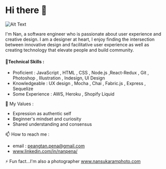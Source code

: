 # Hi there 👋

![Alt Text](https://i.imgur.com/2JnjHAl.gif)

I'm Nan, a software engineer who is passionate about user experience and creative design. I am a designer at heart, I enjoy finding the intersection between innovative design and facilitative user experience as well as creating technology that elevate people and build community. 


#### 🌱Technical Skills : 
* Proficient : JavaScript , HTML , CSS , Node.js ,React-Redux , Git , Photoshop , Illustration , Indesign, UI Design
* Knowledgeable : UX design , Mocha , Chai , Fabric.js , Express , Sequelize
* Some Experience : AWS, Heroku , Shopify Liquid

:tada: My Values : 
* Expression as authentic self
* Beginner's mindset and curiosity 
* Shared understanding and consensus 

📫 How to reach me : 
* email : peangtan.pena@gmail.com
* www.linkedin.com/in/nanpena/
   

⚡ Fun fact...I'm also a photographer www.nansukaramphoto.com 


<!--
**nanpena/nanpena** is a ✨ _special_ ✨ repository because its `README.md` (this file) appears on your GitHub profile.


